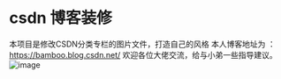 # csdn 博客装修
本项目是修改CSDN分类专栏的图片文件，打造自己的风格
本人博客地址为 ：https://bamboo.blog.csdn.net/   欢迎各位大佬交流，给与小弟一些指导建议。
![image](https://user-images.githubusercontent.com/48644114/116164205-ed346b80-a72b-11eb-87a6-054cb47066c0.png)
